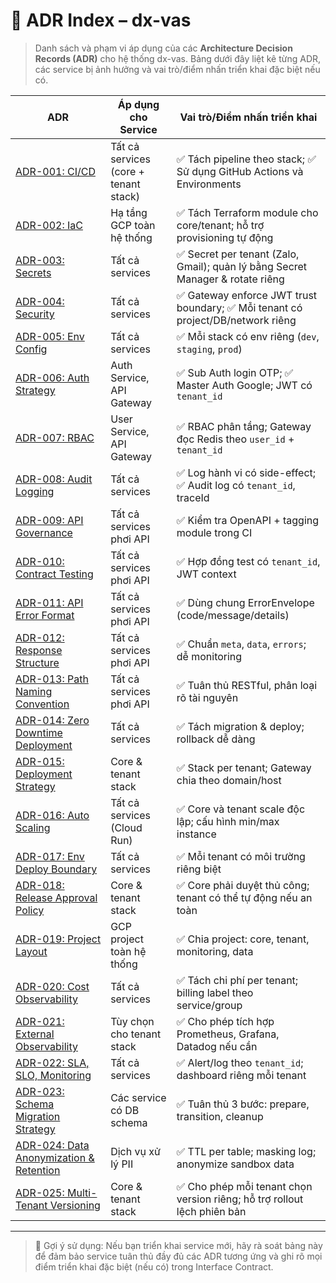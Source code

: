 # 📘 ADR Index – dx-vas

> Danh sách và phạm vi áp dụng của các **Architecture Decision Records (ADR)** cho hệ thống dx-vas. Bảng dưới đây liệt kê từng ADR, các service bị ảnh hưởng và vai trò/điểm nhấn triển khai đặc biệt nếu có.

| ADR | Áp dụng cho Service | Vai trò/Điểm nhấn triển khai |
|-----|----------------------|-------------------------------|
| [ADR-001: CI/CD](./adr-001-ci-cd.md) | Tất cả services (core + tenant stack) | ✅ Tách pipeline theo stack; ✅ Sử dụng GitHub Actions và Environments |
| [ADR-002: IaC](./adr-002-iac.md) | Hạ tầng GCP toàn hệ thống | ✅ Tách Terraform module cho core/tenant; hỗ trợ provisioning tự động |
| [ADR-003: Secrets](./adr-003-secrets.md) | Tất cả services | ✅ Secret per tenant (Zalo, Gmail); quản lý bằng Secret Manager & rotate riêng |
| [ADR-004: Security](./adr-004-security.md) | Tất cả services | ✅ Gateway enforce JWT trust boundary; ✅ Mỗi tenant có project/DB/network riêng |
| [ADR-005: Env Config](./adr-005-env-config.md) | Tất cả services | ✅ Mỗi stack có env riêng (`dev`, `staging`, `prod`) |
| [ADR-006: Auth Strategy](./adr-006-auth-strategy.md) | Auth Service, API Gateway | ✅ Sub Auth login OTP; ✅ Master Auth Google; JWT có `tenant_id` |
| [ADR-007: RBAC](./adr-007-rbac.md) | User Service, API Gateway | ✅ RBAC phân tầng; Gateway đọc Redis theo `user_id` + `tenant_id` |
| [ADR-008: Audit Logging](./adr-008-audit-logging.md) | Tất cả services | ✅ Log hành vi có side-effect; ✅ Audit log có `tenant_id`, traceId |
| [ADR-009: API Governance](./adr-009-api-governance.md) | Tất cả services phơi API | ✅ Kiểm tra OpenAPI + tagging module trong CI |
| [ADR-010: Contract Testing](./adr-010-contract-testing.md) | Tất cả services phơi API | ✅ Hợp đồng test có `tenant_id`, JWT context |
| [ADR-011: API Error Format](./adr-011-api-error-format.md) | Tất cả services phơi API | ✅ Dùng chung ErrorEnvelope (code/message/details) |
| [ADR-012: Response Structure](./adr-012-response-structure.md) | Tất cả services phơi API | ✅ Chuẩn `meta`, `data`, `errors`; dễ monitoring |
| [ADR-013: Path Naming Convention](./adr-013-path-naming-convention.md) | Tất cả services phơi API | ✅ Tuân thủ RESTful, phân loại rõ tài nguyên |
| [ADR-014: Zero Downtime Deployment](./adr-014-zero-downtime.md) | Tất cả services | ✅ Tách migration & deploy; rollback dễ dàng |
| [ADR-015: Deployment Strategy](./adr-015-deployment-strategy.md) | Core & tenant stack | ✅ Stack per tenant; Gateway chia theo domain/host |
| [ADR-016: Auto Scaling](./adr-016-auto-scaling.md) | Tất cả services (Cloud Run) | ✅ Core và tenant scale độc lập; cấu hình min/max instance |
| [ADR-017: Env Deploy Boundary](./adr-017-env-deploy-boundary.md) | Tất cả services | ✅ Mỗi tenant có môi trường riêng biệt |
| [ADR-018: Release Approval Policy](./adr-018-release-approval-policy.md) | Core & tenant stack | ✅ Core phải duyệt thủ công; tenant có thể tự động nếu an toàn |
| [ADR-019: Project Layout](./adr-019-project-layout.md) | GCP project toàn hệ thống | ✅ Chia project: core, tenant, monitoring, data |
| [ADR-020: Cost Observability](./adr-020-cost-observability.md) | Tất cả services | ✅ Tách chi phí per tenant; billing label theo service/group |
| [ADR-021: External Observability](./adr-021-external-observability.md) | Tùy chọn cho tenant stack | ✅ Cho phép tích hợp Prometheus, Grafana, Datadog nếu cần |
| [ADR-022: SLA, SLO, Monitoring](./adr-022-sla-slo-monitoring.md) | Tất cả services | ✅ Alert/log theo `tenant_id`; dashboard riêng mỗi tenant |
| [ADR-023: Schema Migration Strategy](./adr-023-schema-migration-strategy.md) | Các service có DB schema | ✅ Tuân thủ 3 bước: prepare, transition, cleanup |
| [ADR-024: Data Anonymization & Retention](./adr-024-data-anonymization-retention.md) | Dịch vụ xử lý PII | ✅ TTL per table; masking log; anonymize sandbox data |
| [ADR-025: Multi-Tenant Versioning](./adr-025-multi-tenant-versioning.md) | Core & tenant stack | ✅ Cho phép mỗi tenant chọn version riêng; hỗ trợ rollout lệch phiên bản |

---

> 🔎 Gợi ý sử dụng: Nếu bạn triển khai service mới, hãy rà soát bảng này để đảm bảo service tuân thủ đầy đủ các ADR tương ứng và ghi rõ mọi điểm triển khai đặc biệt (nếu có) trong Interface Contract.
